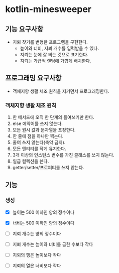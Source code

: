 # kotlin-minesweeper

## 기능 요구사항
 - 지뢰 찾기를 변형한 프로그램을 구현한다. 
   - 높이와 너비, 지뢰 개수를 입력받을 수 있다.
   - 지뢰는 눈에 잘 띄는 것으로 표기한다.
   - 지뢰는 가급적 랜덤에 가깝게 배치한다.

## 프로그래밍 요구사항
 - 객체지향 생활 체조 원칙을 지키면서 프로그래밍한다.

### 객체지향 생활 체조 원칙
1. 한 메서드에 오직 한 단계의 들여쓰기만 한다.
2. else 예약어를 쓰지 않는다.
3. 모든 원시 값과 문자열을 포장한다.
4. 한 줄에 점을 하나만 찍는다.
5. 줄여 쓰지 않는다(축약 금지).
6. 모든 엔티티를 작게 유지한다.
7. 3개 이상의 인스턴스 변수를 가진 클래스를 쓰지 않는다.
8. 일급 컬렉션을 쓴다.
9. getter/setter/프로퍼티를 쓰지 않는다.

## 기능
### 생성
 - [x] 높이는 500 이하인 양의 정수이다
 - [x] 너비는 500 이하인 양의 정수이다
 - [ ] 지뢰 개수는 양의 정수이다
 - [ ] 지뢰 개수는 높이와 너비를 곱한 수보다 작다
 - [ ] 지뢰의 행은 높이보다 작다
 - [ ] 지뢰의 열은 너비보다 작다

